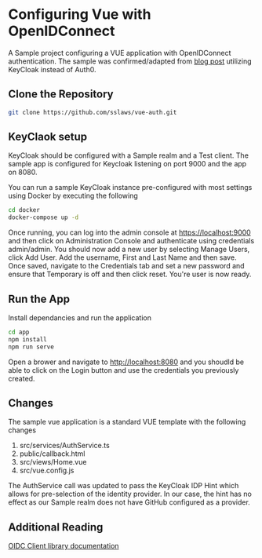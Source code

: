 # Configuring Vue with OpenIDConnect

A Sample project configuring a VUE application with OpenIDConnect authentication.  The sample was confirmed/adapted from [blog post](https://www.jerriepelser.com/blog/using-auth0-with-vue-oidc-client-js/) utilizing KeyCloak instead of Auth0.

## Clone the Repository

```bash
git clone https://github.com/sslaws/vue-auth.git
```

## KeyClaok setup

KeyCloak should be configured with a Sample realm and a Test client. The sample app is configured for Keycloak listening on port 9000 and the app on 8080.

You can run a sample KeyCloak instance pre-configured with most settings using Docker by executing the following

```bash
cd docker
docker-compose up -d
```

Once running, you can log into the admin console at <https://localhost:9000> and then click on Administration Console and authenticate using credentials admin/admin.  You should now add a new user by selecting Manage Users, click Add User.  Add the username, First and Last Name and then save.  Once saved, navigate to the Credentials tab and set a new password and ensure that Temporary is off and then click reset.  You're user is now ready.

## Run the App

Install dependancies and run the application

```bash
cd app
npm install
npm run serve
```

Open a brower and navigate to <http://localhost:8080> and you shoudld be able to click on the Login button and use the credentials you previously created.

## Changes

The sample vue application is a standard VUE template with the following changes

1. src/services/AuthService.ts
2. public/callback.html
3. src/views/Home.vue
4. src/vue.config.js

The AuthService call was updated to pass the KeyCloak IDP Hint which allows for pre-selection of the identity provider.  In our case, the hint has no effect as our Sample realm does not have GitHub configured as a provider.

## Additional Reading

[OIDC Client library documentation](https://github.com/IdentityModel/oidc-client-js/wiki)
